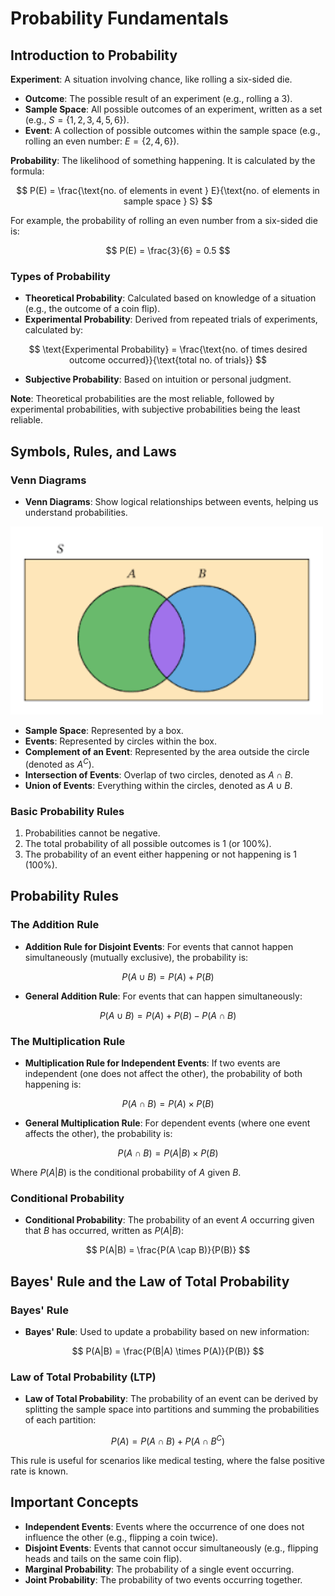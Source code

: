 # Probability Fundamentals

## Introduction to Probability

**Experiment**: A situation involving chance, like rolling a six-sided die.

- **Outcome**: The possible result of an experiment (e.g., rolling a 3).
- **Sample Space**: All possible outcomes of an experiment, written as a set (e.g., $S = \{1, 2, 3, 4, 5, 6\}$).
- **Event**: A collection of possible outcomes within the sample space (e.g., rolling an even number: $E = \{2, 4, 6\}$).

**Probability**: The likelihood of something happening. It is calculated by the formula:

$$
P(E) = \frac{\text{no. of elements in event } E}{\text{no. of elements in sample space } S}
$$

For example, the probability of rolling an even number from a six-sided die is:

$$
P(E) = \frac{3}{6} = 0.5
$$

### Types of Probability

- **Theoretical Probability**: Calculated based on knowledge of a situation (e.g., the outcome of a coin flip).
- **Experimental Probability**: Derived from repeated trials of experiments, calculated by:

$$
\text{Experimental Probability} = \frac{\text{no. of times desired outcome occurred}}{\text{total no. of trials}}
$$

- **Subjective Probability**: Based on intuition or personal judgment.

**Note**: Theoretical probabilities are the most reliable, followed by experimental probabilities, with subjective probabilities being the least reliable.

## Symbols, Rules, and Laws

### Venn Diagrams

- **Venn Diagrams**: Show logical relationships between events, helping us understand probabilities.

<img src="./assets/prob_venn_diag.png" alt="prob_vd" width="500"/>

- **Sample Space**: Represented by a box.
- **Events**: Represented by circles within the box.
- **Complement of an Event**: Represented by the area outside the circle (denoted as $A^C$).
- **Intersection of Events**: Overlap of two circles, denoted as $A \cap B$.
- **Union of Events**: Everything within the circles, denoted as $A \cup B$.

### Basic Probability Rules

1. Probabilities cannot be negative.
2. The total probability of all possible outcomes is 1 (or 100%).
3. The probability of an event either happening or not happening is 1 (100%).

## Probability Rules

### The Addition Rule

- **Addition Rule for Disjoint Events**: For events that cannot happen simultaneously (mutually exclusive), the probability is:

$$
P(A \cup B) = P(A) + P(B)
$$

- **General Addition Rule**: For events that can happen simultaneously:

$$
P(A \cup B) = P(A) + P(B) - P(A \cap B)
$$

### The Multiplication Rule

- **Multiplication Rule for Independent Events**: If two events are independent (one does not affect the other), the probability of both happening is:

$$
P(A \cap B) = P(A) \times P(B)
$$

- **General Multiplication Rule**: For dependent events (where one event affects the other), the probability is:

$$
P(A \cap B) = P(A|B) \times P(B)
$$

Where $P(A|B)$ is the conditional probability of $A$ given $B$.

### Conditional Probability

- **Conditional Probability**: The probability of an event $A$ occurring given that $B$ has occurred, written as $P(A|B)$:

$$
P(A|B) = \frac{P(A \cap B)}{P(B)}
$$

## Bayes' Rule and the Law of Total Probability

### Bayes' Rule

- **Bayes' Rule**: Used to update a probability based on new information:

$$
P(A|B) = \frac{P(B|A) \times P(A)}{P(B)}
$$

### Law of Total Probability (LTP)

- **Law of Total Probability**: The probability of an event can be derived by splitting the sample space into partitions and summing the probabilities of each partition:

$$
P(A) = P(A \cap B) + P(A \cap B^C)
$$

This rule is useful for scenarios like medical testing, where the false positive rate is known.

## Important Concepts

- **Independent Events**: Events where the occurrence of one does not influence the other (e.g., flipping a coin twice).
- **Disjoint Events**: Events that cannot occur simultaneously (e.g., flipping heads and tails on the same coin flip).
- **Marginal Probability**: The probability of a single event occurring.
- **Joint Probability**: The probability of two events occurring together.
